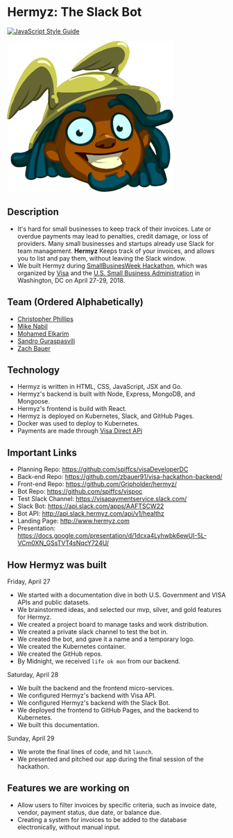 # Hermyz: The Slack Bot

[![JavaScript Style Guide](https://img.shields.io/badge/code_style-standard-brightgreen.svg)](https://standardjs.com)

![Hermyz](./public/favicon.png)

## Description
- It's hard for small businesses to keep track of their invoices. Late or overdue payments may lead to penalties, credit damage, or loss of providers. Many small businesses and startups already use Slack for team management. **Hermyz** Keeps track of your invoices, and allows you to list and pay them, without leaving the Slack window.
- We built Hermyz during [SmallBusinesWeek Hackathon](https://smallbizweek.hackathon.com/), which was organized by [Visa](https://usa.visa.com/) and the [U.S. Small Business Administration](https://www.sba.gov/) in Washington, DC on April 27-29, 2018.

## Team (Ordered Alphabetically)
- [Christopher Phillips](https://github.com/spiffcs)
- [Mike Nabil](https://github.com/maikelnabil)
- [Mohamed Elkarim](https://github.com/Gripholder)
- [Sandro Guraspasvili](https://github.com/Gura-San)
- [Zach Bauer](https://github.com/zbauer91)

## Technology
- Hermyz is written in HTML, CSS, JavaScript, JSX and Go.
- Hermyz's backend is built with Node, Express, MongoDB, and Mongoose.
- Hermyz's frontend is build with React.
- Hermyz is deployed on Kubernetes, Slack, and GitHub Pages.
- Docker was used to deploy to Kubernetes.
- Payments are made through [Visa Direct APi](https://developer.visa.com/capabilities/visa_direct)

## Important Links
- Planning Repo: https://github.com/spiffcs/visaDeveloperDC
- Back-end Repo: https://github.com/zbauer91/visa-hackathon-backend/
- Front-end Repo: https://github.com/Gripholder/hermyz/
- Bot Repo: https://github.com/spiffcs/vispoc
- Test Slack Channel: https://visapaymentservice.slack.com/
- Slack Bot: https://api.slack.com/apps/AAFTSCW22
- Bot API: http://api.slack.hermyz.com/api/v1/healthz
- Landing Page: http://www.hermyz.com
- Presentation: https://docs.google.com/presentation/d/1dcxa4Lyhwbk6ewUI-5L-VCm0XN_GSsTVT4sNqcY724U/

## How Hermyz was built
Friday, April 27
- We started with a documentation dive in both U.S. Government and VISA APIs and public datasets.
- We brainstormed ideas, and selected our mvp, silver, and gold features for Hermyz.
- We created a project board to manage tasks and work distribution.
- We created a private slack channel to test the bot in.
- We created the bot, and gave it a name and a temporary logo.
- We created the Kubernetes container.
- We created the GitHub repos.
- By Midnight, we received `life ok mon` from our backend.

Saturday, April 28
- We built the backend and the frontend micro-services.
- We configured Hermyz's backend with Visa API.
- We configured Hermyz's backend with the Slack Bot.
- We deployed the frontend to GitHub Pages, and the backend to Kubernetes.
- We built this documentation.

Sunday, April 29
- We wrote the final lines of code, and hit `launch`.
- We presented and pitched our app during the final session of the hackathon.

## Features we are working on
- Allow users to filter invoices by specific criteria, such as invoice date, vendor, payment status, due date, or balance due.
- Creating a system for invoices to be added to the database electronically, without manual input.
